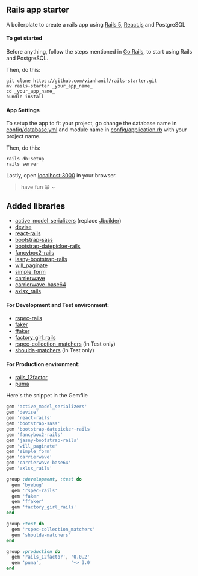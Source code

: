 ## Rails app starter

A boilerplate to create a rails app using [Rails 5](http://rubyonrails.org/), [React.js](https://facebook.github.io/react/) and PostgreSQL

#### To get started
Before anything, follow the steps mentioned in [Go Rails](https://gorails.com/setup/), to start using Rails and PostgreSQL.

Then, do this:
```
git clone https://github.com/vianhanif/rails-starter.git
mv rails-starter _your_app_name_
cd _your_app_name_
bundle install
```

#### App Settings
To setup the app to fit your project, go change the database name in  [config/database.yml](https://github.com/vianhanif/rails-starter/blob/master/config/database.yml) and module name in  [config/application.rb](https://github.com/vianhanif/rails-starter/blob/master/config/application.rb) with your project name.

Then, do this:
```
rails db:setup
rails server
```

Lastly, open [localhost:3000](http://localhost:3000) in your browser.

> have fun :grin: ~

## Added libraries
* [active_model_serializers](https://github.com/rails-api/active_model_serializers) (replace [Jbuilder](https://github.com/rails/jbuilder))
* [devise](https://github.com/plataformatec/devise)
* [react-rails](https://github.com/reactjs/react-rails)
* [bootstrap-sass](https://github.com/twbs/bootstrap-sass)
* [bootstrap-datepicker-rails](https://github.com/Nerian/bootstrap-datepicker-rails)
* [fancybox2-rails](https://github.com/kyparn/fancybox2-rails)
* [jasny-bootstrap-rails](https://github.com/maxigs/jasny-bootstrap-rails)
* [will_paginate](https://github.com/mislav/will_paginate)
* [simple_form](https://github.com/plataformatec/simple_form)
* [carrierwave](https://github.com/carrierwaveuploader/carrierwave)
* [carrierwave-base64](https://github.com/lebedev-yury/carrierwave-base64)
* [axlsx_rails](https://github.com/straydogstudio/axlsx_rails)

#### For Development and Test environment:
* [rspec-rails](https://github.com/rspec/rspec-rails)
* [faker](https://github.com/stympy/faker)
* [ffaker](https://github.com/ffaker/ffaker)
* [factory_girl_rails](https://github.com/thoughtbot/factory_girl_rails)
* [rspec-collection_matchers](https://github.com/rspec/rspec-collection_matchers) (in Test only)
* [shoulda-matchers](https://github.com/thoughtbot/shoulda-matchers) (in Test only)

#### For Production environment:
* [rails_12factor](https://github.com/heroku/rails_12factor)
* [puma](https://github.com/puma/puma)

Here's the snippet in the Gemfile
```ruby
gem 'active_model_serializers'
gem 'devise'
gem 'react-rails'
gem 'bootstrap-sass'
gem 'bootstrap-datepicker-rails'
gem 'fancybox2-rails'
gem 'jasny-bootstrap-rails'
gem 'will_paginate'
gem 'simple_form'
gem 'carrierwave'
gem 'carrierwave-base64'
gem 'axlsx_rails'

group :development, :test do
  gem 'byebug'
  gem 'rspec-rails'
  gem 'faker'
  gem 'ffaker'
  gem 'factory_girl_rails'
end

group :test do
  gem 'rspec-collection_matchers'
  gem 'shoulda-matchers'
end

group :production do
  gem 'rails_12factor', '0.0.2'
  gem 'puma',           '~> 3.0'
end
```
